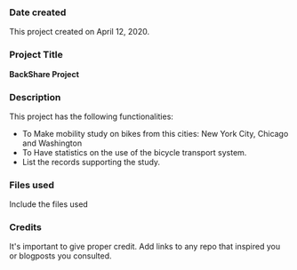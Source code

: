 ### Date created
This project created on April 12, 2020.

### Project Title
**BackShare Project**

### Description
This project has the following functionalities:
* To Make mobility study on bikes from this cities: New York City, Chicago and Washington
* To Have statistics on the use of the bicycle transport system.
* List the records supporting the study.

### Files used
Include the files used

### Credits
It's important to give proper credit. Add links to any repo that inspired you or blogposts you consulted.
